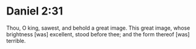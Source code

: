 # Daniel 2:31

Thou, O king, sawest, and behold a great image. This great image, whose brightness [was] excellent, stood before thee; and the form thereof [was] terrible.